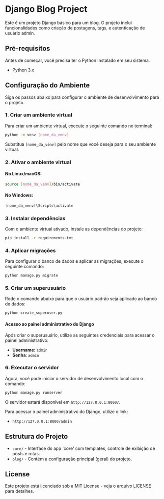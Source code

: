 
# Django Blog Project

Este é um projeto Django básico para um blog. O projeto inclui funcionalidades como criação de postagens, tags, e autenticação de usuário admin.

## Pré-requisitos

Antes de começar, você precisa ter o Python instalado em seu sistema.

- Python 3.x

## Configuração do Ambiente

Siga os passos abaixo para configurar o ambiente de desenvolvimento para o projeto.

### 1. Criar um ambiente virtual

Para criar um ambiente virtual, execute o seguinte comando no terminal:

```bash
python -m venv [nome_da_venv]
```

Substitua `[nome_da_venv]` pelo nome que você deseja para o seu ambiente virtual.

### 2. Ativar o ambiente virtual

#### No Linux/macOS:

```bash
source [nome_da_venv]/bin/activate
```

#### No Windows:

```bash
[nome_da_venv]\Scripts\activate
```

### 3. Instalar dependências

Com o ambiente virtual ativado, instale as dependências do projeto:

```bash
pip install -r requirements.txt
```

### 4. Aplicar migrações

Para configurar o banco de dados e aplicar as migrações, execute o seguinte comando:

```bash
python manage.py migrate
```

### 5. Criar um superusuário

Rode o comando abaixo para que o usuário padrão seja aplicado ao banco de dados:

```bash
python create_superuser.py
```

#### Acesso ao painel administrativo do Django

Após criar o superusuário, utilize as seguintes credenciais para acessar o painel administrativo:

- **Username**: `admin`
- **Senha**: `admin`

### 6. Executar o servidor

Agora, você pode iniciar o servidor de desenvolvimento local com o comando:

```bash
python manage.py runserver
```

O servidor estará disponível em `http://127.0.0.1:8000/`.

Para acessar o painel administrativo do Django, utilize o link:

- `http://127.0.0.1:8000/admin`

## Estrutura do Projeto

- `core/` - Interface do app 'core' com templates, controle de exibição de posts e rotas.
- `blog/` - Contém a configuração principal (geral) do projeto.

## License

Este projeto está licenciado sob a MIT License - veja o arquivo [LICENSE](LICENSE) para detalhes.
